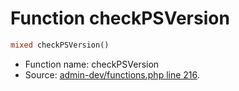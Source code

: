 Function checkPSVersion
===========================





```php
mixed checkPSVersion()
```

* Function name: checkPSVersion
* Source: [admin-dev/functions.php line 216](https://github.com/PrestaShop/PrestaShop/blob/1.5.0.5/admin-dev/functions.php#L216).

